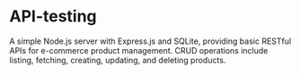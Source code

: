 # API-testing
 A simple Node.js server with Express.js and SQLite, providing basic RESTful APIs for e-commerce product management. CRUD operations include listing, fetching, creating, updating, and deleting products.

